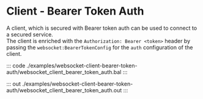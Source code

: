# Client - Bearer Token Auth

A client, which is secured with Bearer token auth can be used to connect to
a secured service.<br/>
The client is enriched with the `Authorization: Bearer <token>` header by
passing the `websocket:BearerTokenConfig` for the `auth` configuration of the
client.

::: code ./examples/websocket-client-bearer-token-auth/websocket_client_bearer_token_auth.bal :::

::: out ./examples/websocket-client-bearer-token-auth/websocket_client_bearer_token_auth.out :::